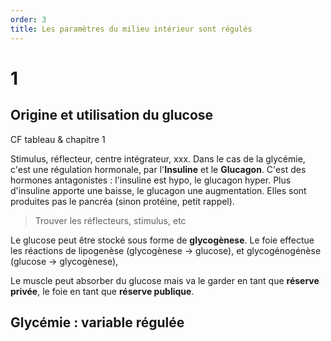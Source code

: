 ```yaml
---
order: 3
title: Les paramètres du milieu intérieur sont régulés
---
```


# 1
## Origine et utilisation du glucose
CF tableau & chapitre 1

Stimulus, réflecteur, centre intégrateur, xxx. Dans le cas de la glycémie, c'est une régulation hormonale, par l'**Insuline** et le **Glucagon**. C'est des hormones antagonistes : l'insuline est hypo, le glucagon hyper. Plus d'insuline apporte une baisse, le glucagon une augmentation. Elles sont produites pas le pancréa (sinon protéine, petit rappel).

> Trouver les réflecteurs, stimulus, etc

Le glucose peut être stocké sous forme de **glycogènese**. Le foie effectue les réactions de lipogenèse (glycogènese -> glucose), et glycogénogénèse (glucose -> glycogènese), 

Le muscle peut absorber du glucose mais va le garder en tant que **réserve privée**, le foie en tant que **réserve publique**. 
## Glycémie : variable régulée

